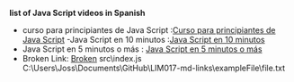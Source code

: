 **list of Java Script videos in Spanish**

- curso para principiantes de Java Script :[Curso para principiantes de Java Script](https://www.youtube.com/watch?v=RqQ1d1qEWlE) 
-Java Script en 10 minutos :[Java Script en 10 minutos](https://www.youtube.com/watch?v=8GTaO9XhA5M)
- Java Script en 5 minutos o más : [Java Script en 5 minutos o más](https://www.youtube.com/watch?v=FuCiNVP88pc)
- Broken Link: [Broken](https://nodej.org/api/fs.html#fs_fs_readfile_options_callback)
src\index.js
C:\Users\Joss\Documents\GitHub\LIM017-md-links\exampleFile\file.txt